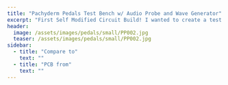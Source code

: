 ```yaml
---
title: "Pachyderm Pedals Test Bench w/ Audio Probe and Wave Generator"
excerpt: "First Self Modified Circuit Build! I wanted to create a test box with a wave generator. This is my first attempt. It still needs work. It has some grounding issues and the generator is super loud. The next iteration will include a volume know and the ability to use jacks as well as wires for debugging broken pedals. The audio probe is indispensable."
header:
  image: /assets/images/pedals/small/PP002.jpg
  teaser: /assets/images/pedals/small/PP002.jpg
sidebar:
  - title: "Compare to"
    text: ""
  - title: "PCB from"
    text: ""
---
```


